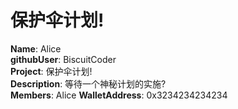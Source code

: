 # 保护伞计划!

**Name**: Alice  
**githubUser**: BiscuitCoder  
**Project**: 保护伞计划!  
**Description**: 等待一个神秘计划的实施?  
**Members**: Alice
**WalletAddress**: 0x3234234234234